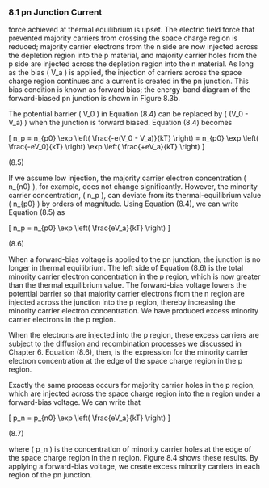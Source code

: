 ### 8.1 pn Junction Current

force achieved at thermal equilibrium is upset. The electric field force that prevented majority carriers from crossing the space charge region is reduced; majority carrier electrons from the n side are now injected across the depletion region into the p material, and majority carrier holes from the p side are injected across the depletion region into the n material. As long as the bias \( V_a \) is applied, the injection of carriers across the space charge region continues and a current is created in the pn junction. This bias condition is known as forward bias; the energy-band diagram of the forward-biased pn junction is shown in Figure 8.3b.

The potential barrier \( V_0 \) in Equation (8.4) can be replaced by \( (V_0 - V_a) \) when the junction is forward biased. Equation (8.4) becomes

\[
n_p = n_{p0} \exp \left( \frac{-e(V_0 - V_a)}{kT} \right) = n_{p0} \exp \left( \frac{-eV_0}{kT} \right) \exp \left( \frac{+eV_a}{kT} \right)
\]

(8.5)

If we assume low injection, the majority carrier electron concentration \( n_{n0} \), for example, does not change significantly. However, the minority carrier concentration, \( n_p \), can deviate from its thermal-equilibrium value \( n_{p0} \) by orders of magnitude. Using Equation (8.4), we can write Equation (8.5) as

\[
n_p = n_{p0} \exp \left( \frac{eV_a}{kT} \right)
\]

(8.6)

When a forward-bias voltage is applied to the pn junction, the junction is no longer in thermal equilibrium. The left side of Equation (8.6) is the total minority carrier electron concentration in the p region, which is now greater than the thermal equilibrium value. The forward-bias voltage lowers the potential barrier so that majority carrier electrons from the n region are injected across the junction into the p region, thereby increasing the minority carrier electron concentration. We have produced excess minority carrier electrons in the p region.

When the electrons are injected into the p region, these excess carriers are subject to the diffusion and recombination processes we discussed in Chapter 6. Equation (8.6), then, is the expression for the minority carrier electron concentration at the edge of the space charge region in the p region.

Exactly the same process occurs for majority carrier holes in the p region, which are injected across the space charge region into the n region under a forward-bias voltage. We can write that

\[
p_n = p_{n0} \exp \left( \frac{eV_a}{kT} \right)
\]

(8.7)

where \( p_n \) is the concentration of minority carrier holes at the edge of the space charge region in the n region. Figure 8.4 shows these results. By applying a forward-bias voltage, we create excess minority carriers in each region of the pn junction.